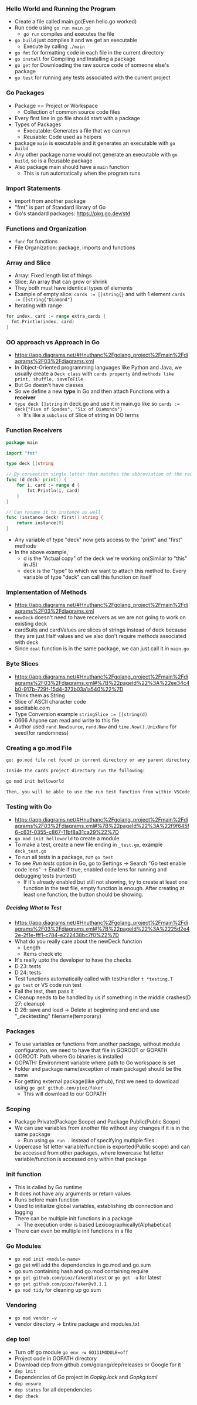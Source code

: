 ### Hello World and Running the Program

* Create a file called main.go(Even hello.go worked)
* Run code using `go run main.go`
  * `go run` compiles and executes the file
* `go build` just compiles it and we get an executable
  * Execute by calling `./main`
* `go fmt` for formatting code in each file in the current directory
* `go install` for Compiling and Installing a package
* `go get` for Downloading the raw source code of someone else's package
* `go test` for running any tests associated with the current project

### Go Packages

* Package == Project or Workspace
  * Collection of common source code files
* Every first line in go file should start with a package
* Types of Packages
  * Executable: Generates a file that we can run
  * Reusable: Code used as helpers
* package `main` is executable and it generates an executable with `go build`
* Any other package name would not generate an executable with `go build`, so is a Reusable package
* Also package main should have a `main` function
  * This is run automatically when the program runs

### Import Statements

* import from another package
* "fmt" is part of Standard library of Go
* Go's standard packages: https://pkg.go.dev/std

### Functions and Organization

* `func` for functions
* File Organization: package, imports and functions

### Array and Slice

* Array: Fixed length list of things
* Slice: An array that can grow or shrink
* They both must have identical types of elements
* Example of empty slice: `cards := []string{}` and with 1 element `cards := []string{"Diamond"}`
* Iterating with range
```go
for index, card := range extra_cards {
  fmt.Println(index, card)
}
```

### OO approach vs Approach in Go

* https://app.diagrams.net/#Hnuthanc%2Fgolang_project%2Fmain%2Fdiagrams%2F03%2Fdiagrams.xml
* In Object-Oriented programming languages like Python and Java, we usually create a `Deck class` with `cards property` and `methods like print, shuffle, saveToFile`
* But Go doesn't have classes
* So we define a new **type** in Go and then attach Functions with a **receiver**
* `type deck []string` in deck.go and use it in main.go like so `cards := deck{"Five of Spades", "Six of Diamonds"}`
  * It's like a `subclass` of Slice of string in OO terms

### Function Receivers

```go
package main

import "fmt"

type deck []string

// By convention single letter that matches the abbreviation of the receiver
func (d deck) print() {
	for i, card := range d {
		fmt.Println(i, card)
	}
}

// Can rename it to instance as well
func (instance deck) first() string {
	return instance[0]
}
```
* Any variable of type "deck" now gets access to the "print" and "first" methods
* In the above example, 
  * d is the "Actual copy" of the deck we're working on(Similar to "this" in JS)
  * deck is the "type" to which we want to attach this method to. Every variable of type "deck" can call this function on itself

### Implementation of Methods

* https://app.diagrams.net/#Hnuthanc%2Fgolang_project%2Fmain%2Fdiagrams%2F03%2Fdiagrams.xml
* `newDeck` doesn't need to have receivers as we are not going to work on existing deck
* cardSuits and cardValues are slices of strings instead of deck because they are just Half values and we also don't require methods associated with deck
* Since `deal` function is in the same package, we can just call it in `main.go`

### Byte Slices

* https://app.diagrams.net/#Hnuthanc%2Fgolang_project%2Fmain%2Fdiagrams%2F03%2Fdiagrams.xml#%7B%22pageId%22%3A%22ee34c4b0-917b-729f-15d4-373b03a1a540%22%7D
* Think them as String
* Slice of ASCII character code
* asciitable.com
* Type Conversion example `stringSlice := []string(d)`
* 0666 Anyone can read and write to this file
* Author used `rand.NewSource`, `rand.New` and `time.Now().UnixNano` for seed(for randomness)

### Creating a go.mod File

```txt
go: go.mod file not found in current directory or any parent directory; see 'go help modules'

Inside the cards project directory run the following:

go mod init helloworld

Then, you will be able to use the run test function from within VSCode, and/or run go test from the terminal.
```

### Testing with Go

* https://app.diagrams.net/#Hnuthanc%2Fgolang_project%2Fmain%2Fdiagrams%2F03%2Fdiagrams.xml#%7B%22pageId%22%3A%22f9f645f6-c63f-0355-c867-11bf8a31ca29%22%7D
* `go mod init helloworld` to create a module
* To make a test, create a new file ending in `_test.go`, example `deck_test.go`
* To run all tests in a package, run `go test`
* To see *Run tests* option in Go, go to Settings -> Search "Go test enable code lens" -> Enable if true, enabled code lens for running and debugging tests (runtest)
  * If it's already enabled but still not showing, try to create at least one function in the test file, empty function is enough. After creating at least one function, the button should be showing.

##### Deciding What to Test

* https://app.diagrams.net/#Hnuthanc%2Fgolang_project%2Fmain%2Fdiagrams%2F03%2Fdiagrams.xml#%7B%22pageId%22%3A%2225d2e42e-2f1e-fff1-c784-e222438bc7f0%22%7D
* What do you really care about the newDeck function
  * Length
  * Items check etc
* It's really upto the developer to have the checks
* D 23: tests
* D 24: tests
* Test functions automatically called with testHandler `t *testing.T`
* `go test` or VS code run test
* Fail the test, then pass it
* Cleanup needs to be handled by us if something in the middle crashes(D 27: cleanup)
* D 26: save and load -> Delete at beginning and end and use "_decktesting" filename(temporary)

### Packages

* To use variables or functions from another package, without module configuration, we need to have that file in GOROOT or GOPATH
* GOROOT: Path where Go binaries is installed
* GOPATH: Environment variable where path to Go workspace is set
* Folder and package name(exception of main package) should be the same
* For getting external package(like github), first we need to download using `go get github.com/pioz/faker`
  * This will download to our GOPATH

### Scoping

* Package Private(Package Scope) and Package Public(Public Scope)
* We can use variables from another file without any changes if it is in the same package
  * Run using `go run .` instead of specifying multiple files
* Uppercase 1st letter variable/function is exported(Public scope) and can be accessed from other packages, where lowercase 1st letter variable/function is accessed only within that package

### init function

* This is called by Go runtime
* It does not have any arguments or return values
* Runs before main function
* Used to initialize global variables, establishing db connection and logging
* There can be multiple init functions in a package
  * The execution order is based Lexicographically(Alphabetical)
* There can even be multiple init functions in a file

### Go Modules

* `go mod init <module-name>`
* go get will add the dependencies in go.mod and go.sum
* go.sum containing hash and go.mod containing require
* `go get github.com/pioz/faker@latest` or `go get -u` for latest
* `go get github.com/pioz/faker@v0.1.1`
* `go mod tidy` for cleaning up go.sum

### Vendoring

* `go mod vendor -v`
* vendor directory -> Entire package and modules.txt

### dep tool

* Turn off go module `go env -w GO111MODULE=off`
* Project code in GOPATH directory
* Download dep from github.com/golang/dep/releases or Google for it
* `dep init`
* Dependencies of Go project in *Gopkg.lock* and *Gopkg.toml*
* `dep ensure`
* `dep status` for all dependencies
* `dep check`